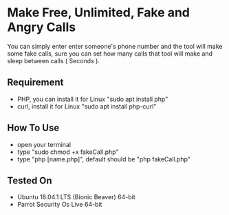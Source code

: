 # Make Free, Unlimited, Fake and Angry Calls
You can simply enter enter someone's phone number and the tool will make some fake calls, sure you can set how many calls that tool will make and sleep between calls ( Seconds ).

## Requirement
- PHP, you can install it for Linux "sudo apt install php"
- curl, install it for Linux "sudo apt install php-curl"

## How To Use
- open your terminal
- type "sudo chmod +x fakeCall.php"
- type "php [name.php]", default should be "php fakeCall.php"

## Tested On
- Ubuntu 18.04.1 LTS (Bionic Beaver) 64-bit
- Parrot Security Os Live 64-bit